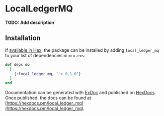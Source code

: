 # LocalLedgerMQ

**TODO: Add description**

## Installation

If [available in Hex](https://hex.pm/docs/publish), the package can be installed
by adding `local_ledger_mq` to your list of dependencies in `mix.exs`:

```elixir
def deps do
  [
    {:local_ledger_mq, "~> 0.1.0"}
  ]
end
```

Documentation can be generated with [ExDoc](https://github.com/elixir-lang/ex_doc)
and published on [HexDocs](https://hexdocs.pm). Once published, the docs can
be found at [https://hexdocs.pm/local_ledger_mq](https://hexdocs.pm/local_ledger_mq).

